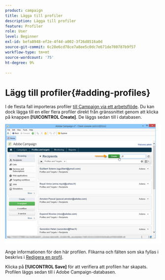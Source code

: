```yaml
---
product: campaign
title: Lägga till profiler
description: Lägga till profiler
feature: Profiler
role: User
level: Beginner
exl-id: befa8948-ef2e-4f4d-a002-3f26d8516a0d
source-git-commit: 6c28e6cd78ce7a8ee5c0dc7e671de780787b9f57
workflow-type: tm+mt
source-wordcount: '75'
ht-degree: 9%

---
```


# Lägg till profiler{#adding-profiles}

I de flesta fall importeras profiler [till Campaign via ett arbetsflöde](../../platform/using/import-export-workflows.md). Du kan dock lägga till en eller flera profiler direkt från gränssnittet genom att klicka på knappen **[!UICONTROL Create]**. De läggs sedan till i databasen.

![](assets/s_ncs_user_profile_add.png)

Ange informationen för den här profilen. Flikarna och fälten som ska fyllas i beskrivs i [Redigera en profil](../../platform/using/editing-a-profile.md).

Klicka på **[!UICONTROL Save]** för att verifiera att profilen har skapats. Profilen läggs sedan till i Adobe Campaign-databasen.

